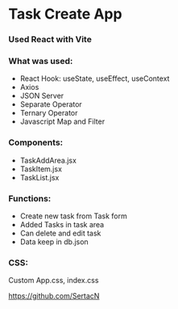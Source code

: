 <h1>Task Create App</h1>

<h3>Used React with Vite</h3>

<h3>What was used:</h3>

- React Hook: useState, useEffect, useContext
- Axios
- JSON Server
- Separate Operator
- Ternary Operator
- Javascript Map and Filter

<h3>Components:</h3>

- TaskAddArea.jsx
- TaskItem.jsx
- TaskList.jsx

<h3>Functions:</h3>

- Create new task from Task form
- Added Tasks in task area
- Can delete and edit task
- Data keep in db.json

<h3>CSS:</h3>
<p>
Custom App.css, index.css
</p>

https://github.com/SertacN
